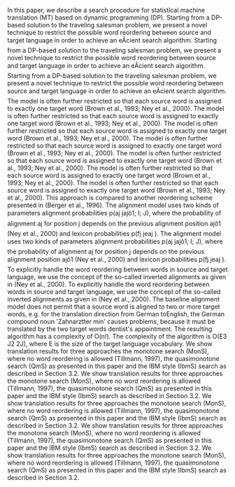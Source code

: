 In this paper, we describe a search procedure for statistical machine translation (MT) based on dynamic programming (DP).
Starting from a DP-based solution to the traveling salesman problem, we present a novel technique to restrict the possible word reordering between source and target language in order to achieve an eÃcient search algorithm.
Starting from a DP-based solution to the traveling salesman problem, we present a novel technique to restrict the possible word reordering between source and target language in order to achieve an eÃcient search algorithm.
Starting from a DP-based solution to the traveling salesman problem, we present a novel technique to restrict the possible word reordering between source and target language in order to achieve an eÃcient search algorithm.
The model is often further restricted so that each source word is assigned to exactly one target word (Brown et al., 1993; Ney et al., 2000).
The model is often further restricted so that each source word is assigned to exactly one target word (Brown et al., 1993; Ney et al., 2000).
The model is often further restricted so that each source word is assigned to exactly one target word (Brown et al., 1993; Ney et al., 2000).
The model is often further restricted so that each source word is assigned to exactly one target word (Brown et al., 1993; Ney et al., 2000).
The model is often further restricted so that each source word is assigned to exactly one target word (Brown et al., 1993; Ney et al., 2000).
The model is often further restricted so that each source word is assigned to exactly one target word (Brown et al., 1993; Ney et al., 2000).
The model is often further restricted so that each source word is assigned to exactly one target word (Brown et al., 1993; Ney et al., 2000).
This approach is compared to another reordering scheme presented in (Berger et al., 1996).
The alignment model uses two kinds of parameters alignment probabilities p(aj jajô1; I; J), where the probability of alignment aj for position j depends on the previous alignment position ajô1 (Ney et al., 2000) and lexicon probabilities p(fj jeaj ).
The alignment model uses two kinds of parameters alignment probabilities p(aj jajô1; I; J), where the probability of alignment aj for position j depends on the previous alignment position ajô1 (Ney et al., 2000) and lexicon probabilities p(fj jeaj ).
To explicitly handle the word reordering between words in source and target language, we use the concept of the so-called inverted alignments as given in (Ney et al., 2000).
To explicitly handle the word reordering between words in source and target language, we use the concept of the so-called inverted alignments as given in (Ney et al., 2000).
The baseline alignment model does not permit that a source word is aligned to two or more target words, e.g. for the translation direction from German toEnglish, the German compound noun 'Zahnarztter min' causes problems, because it must be translated by the two target words dentist's appointment.
The resulting algorithm has a complexity of O(n!).
The complexity of the algorithm is O(E3 J2 2J), where E is the size of the target language vocabulary.
We show translation results for three approaches the monotone search (MonS), where no word reordering is allowed (Tillmann, 1997), the quasimonotone search (QmS) as presented in this paper and the IBM style (IbmS) search as described in Section 3.2.
We show translation results for three approaches the monotone search (MonS), where no word reordering is allowed (Tillmann, 1997), the quasimonotone search (QmS) as presented in this paper and the IBM style (IbmS) search as described in Section 3.2.
We show translation results for three approaches the monotone search (MonS), where no word reordering is allowed (Tillmann, 1997), the quasimonotone search (QmS) as presented in this paper and the IBM style (IbmS) search as described in Section 3.2.
We show translation results for three approaches the monotone search (MonS), where no word reordering is allowed (Tillmann, 1997), the quasimonotone search (QmS) as presented in this paper and the IBM style (IbmS) search as described in Section 3.2.
We show translation results for three approaches the monotone search (MonS), where no word reordering is allowed (Tillmann, 1997), the quasimonotone search (QmS) as presented in this paper and the IBM style (IbmS) search as described in Section 3.2.